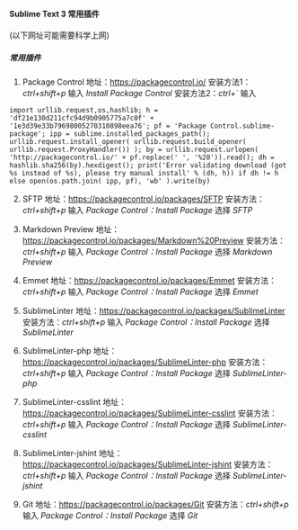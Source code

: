 
#### Sublime Text 3 常用插件

(以下网址可能需要科学上网)

##### 常用插件
1. Package Control
地址：https://packagecontrol.io/
安装方法1：*ctrl+shift+p* 输入 *Install Package Control*
安装方法2：*ctrl+\`* 输入
```
import urllib.request,os,hashlib; h = 'df21e130d211cfc94d9b0905775a7c0f' + '1e3d39e33b79698005270310898eea76'; pf = 'Package Control.sublime-package'; ipp = sublime.installed_packages_path(); urllib.request.install_opener( urllib.request.build_opener( urllib.request.ProxyHandler()) ); by = urllib.request.urlopen( 'http://packagecontrol.io/' + pf.replace(' ', '%20')).read(); dh = hashlib.sha256(by).hexdigest(); print('Error validating download (got %s instead of %s), please try manual install' % (dh, h)) if dh != h else open(os.path.join( ipp, pf), 'wb' ).write(by)
```

2. SFTP
地址：https://packagecontrol.io/packages/SFTP
安装方法：*ctrl+shift+p* 输入 *Package Control：Install Package* 选择 *SFTP*

3. Markdown Preview
地址：https://packagecontrol.io/packages/Markdown%20Preview
安装方法：*ctrl+shift+p* 输入 *Package Control：Install Package* 选择 *Markdown Preview*

4. Emmet
地址：https://packagecontrol.io/packages/Emmet
安装方法：*ctrl+shift+p* 输入 *Package Control：Install Package* 选择 *Emmet*

5. Sublime​Linter
地址：https://packagecontrol.io/packages/SublimeLinter
安装方法：*ctrl+shift+p* 输入 *Package Control：Install Package* 选择 *Sublime​Linter*

6. Sublime​Linter-php
地址：https://packagecontrol.io/packages/SublimeLinter-php
安装方法：*ctrl+shift+p* 输入 *Package Control：Install Package* 选择 *Sublime​Linter-php*

7. Sublime​Linter-csslint
地址：https://packagecontrol.io/packages/SublimeLinter-csslint
安装方法：*ctrl+shift+p* 输入 *Package Control：Install Package* 选择 *Sublime​Linter-csslint*

8. Sublime​Linter-jshint
地址：https://packagecontrol.io/packages/SublimeLinter-jshint
安装方法：*ctrl+shift+p* 输入 *Package Control：Install Package* 选择 *Sublime​Linter-jshint*

9. Git
地址：https://packagecontrol.io/packages/Git
安装方法：*ctrl+shift+p* 输入 *Package Control：Install Package* 选择 *Git*
